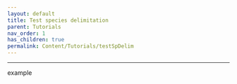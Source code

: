```yaml
---
layout: default
title: Test species delimitation
parent: Tutorials
nav_order: 1
has_children: true
permalink: Content/Tutorials/testSpDelim
---
```

---

example